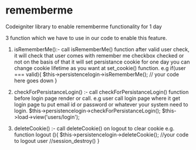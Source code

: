 # rememberme
Codeigniter library to enable rememberme  functionality for 1 day

3 function which we have to use in our code to enable this feature.

 1) isRememberMe():-  call isRememberMe() function after valid user check, it will check that user comes with remember me checkbox checked or not on the basis of that it will set persistance cookie for one day you can change cookie lifetime as you want at set_cookie() function. 
    e.g  if(user === valid){
           $this->persistencelogin->isRememberMe();
           // your code here goes down
    }
    
 2) checkForPersistanceLogin() :-  call checkForPersistanceLogin() function before login page render or call. 
    e.g  user call login page where it get login page tu put email id or password or whatever your system need to login.
     $this->persistencelogin->checkForPersistanceLogin();
     $this->load->view('users/login');
    
 3) deleteCookie() :-  call deleteCookie() on logout to clear cookie
     e.g. 
       function logout (){
       $this->persistencelogin->deleteCookie();
       //your code to logout user
       //session_destroy()
       }
       
   
